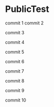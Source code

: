 # PublicTest

commit 1
commit 2

commit 3

commit 4

commit 5

commit 6

commit 7

commit 8

commit 9

commit 10
